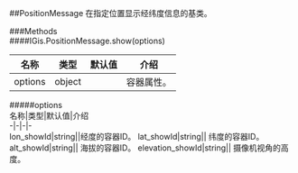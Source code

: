 ##PositionMessage
在指定位置显示经纬度信息的基类。   
  
  
###Methods  
####IGis.PositionMessage.show(options)  
  
名称|类型|默认值|介绍  
-|-|-|-  
<a herf="#options">options</a>|object||容器属性。  
  
#####<a name="options">options</a>  
名称|类型|默认值|介绍  
-|-|-|-    
lon_showId|string||经度的容器ID。
lat_showId|string|| 纬度的容器ID。
alt_showId|string|| 海拔的容器ID。
elevation_showId|string|| 摄像机视角的高度。